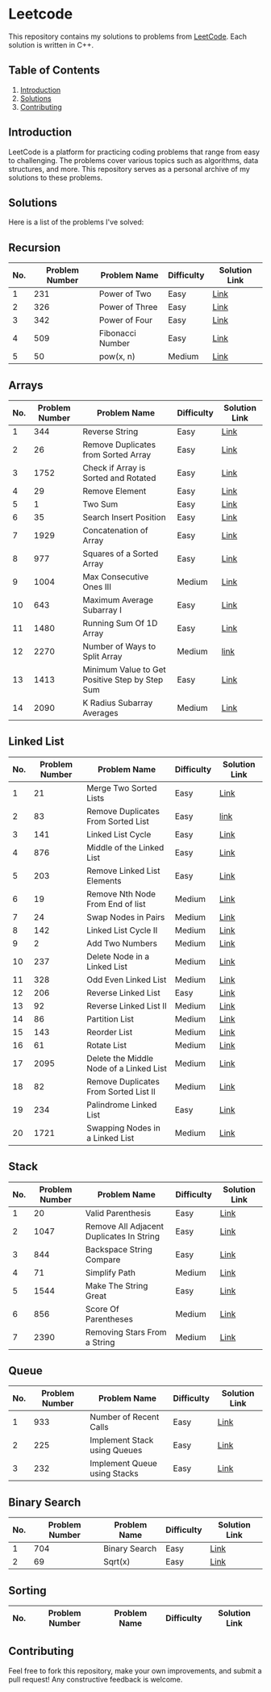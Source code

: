 # Leetcode
This repository contains my solutions to problems from [LeetCode](https://leetcode.com/). Each solution is written in C++.

## Table of Contents

1. [Introduction](#introduction)
2. [Solutions](#solutions)
3. [Contributing](#contributing)

## Introduction

LeetCode is a platform for practicing coding problems that range from easy to challenging. The problems cover various topics such as algorithms, data structures, and more.
This repository serves as a personal archive of my solutions to these problems.

## Solutions

Here is a list of the problems I've solved:

## Recursion

| No.        | Problem Number | Problem Name                                | Difficulty | Solution Link                       |
|------------|----------------|---------------------------------------------|------------|-------------------------------------|
| 1          | 231            | Power of Two                                | Easy       | [Link](https://github.com/Maryam-Amir00/Leetcode/blob/main/Recursion/Power_of_Two.txt)|
| 2          | 326            | Power of Three                              | Easy       | [Link](https://github.com/Maryam-Amir00/Leetcode/blob/main/Recursion/Power_of_Three.txt)|
| 3          | 342            | Power of Four                               | Easy       | [Link](https://github.com/Maryam-Amir00/Leetcode/blob/main/Recursion/Power_of_Four.txt)|
| 4          | 509            | Fibonacci Number                            | Easy       | [Link](https://github.com/Maryam-Amir00/Leetcode/blob/main/Recursion/Fibonacci_Number.txt)|
| 5          | 50             | pow(x, n)                                   | Medium     | [Link](https://github.com/Maryam-Amir00/Leetcode/blob/main/Recursion/pow(x%2Cn).txt)|


## Arrays

| No.        | Problem Number | Problem Name                                             | Difficulty | Solution Link                       |
|------------|----------------|----------------------------------------------------------|------------|-------------------------------------|
| 1          | 344            | Reverse String                                           | Easy       | [Link](https://github.com/Maryam-Amir00/Leetcode/blob/main/Arrays/Reverse_String.txt)|
| 2          | 26             | Remove Duplicates from Sorted Array                      | Easy       | [Link](https://github.com/Maryam-Amir00/Leetcode/blob/main/Arrays/Remove-duplicates-from-sorted-Array.txt)|
| 3          | 1752           | Check if Array is Sorted and Rotated                     | Easy       | [Link](https://github.com/Maryam-Amir00/Leetcode/blob/main/Arrays/Check-if-Array-is-Sorted-and-Rotated.txt)|
| 4          | 29             | Remove Element                                           | Easy       | [Link](https://github.com/Maryam-Amir00/Leetcode/blob/main/Arrays/Remove-Element)|
| 5          | 1              | Two Sum                                                  | Easy       | [Link](https://github.com/Maryam-Amir00/Leetcode/blob/main/Arrays/Two_Sum)|
| 6          | 35             | Search Insert Position                                   | Easy       | [Link](https://github.com/Maryam-Amir00/Leetcode/blob/main/Arrays/Search_Insert_Position)|
| 7          | 1929           | Concatenation of Array                                   | Easy       | [Link](https://github.com/Maryam-Amir00/Leetcode/blob/main/Arrays/Concatenation_of_Array)|
| 8          | 977            | Squares of a Sorted Array                                | Easy       | [Link](https://github.com/Maryam-Amir00/Leetcode/blob/main/Arrays/Squares_of_a_Sorted_Array)|
| 9          | 1004           | Max Consecutive Ones III                                 | Medium     | [Link](https://github.com/Maryam-Amir00/Leetcode/blob/main/Arrays/Max_Consecutive_Ones_%7C%7C%7C)|
| 10         | 643            | Maximum Average Subarray I                               | Easy       | [Link](https://github.com/Maryam-Amir00/Leetcode/blob/main/Arrays/Maximum_Average_Subarray_I)|
| 11         | 1480           | Running Sum Of 1D Array                                  | Easy       | [Link](https://github.com/Maryam-Amir00/Leetcode/blob/main/Arrays/Running_Sum_of_1D_Array)|
| 12         | 2270           | Number of Ways to Split Array                            | Medium     | [link](https://github.com/Maryam-Amir00/Leetcode/blob/main/Arrays/Number_of_Ways_To_Split_Array)|
| 13         | 1413           | Minimum Value to Get Positive Step by Step Sum    | Easy       | [Link](https://github.com/Maryam-Amir00/Leetcode/blob/main/Arrays/Minimum_Value_To_Get_Positive_Step_by_Step_Sum)|
| 14         | 2090           | K Radius Subarray Averages                               | Medium     | [Link](https://github.com/Maryam-Amir00/Leetcode/blob/main/Arrays/K_Radius_Subarray_Averages)|

## Linked List

| No.        | Problem Number | Problem Name                                             | Difficulty | Solution Link                       |
|------------|----------------|----------------------------------------------------------|------------|-------------------------------------|
| 1          | 21             | Merge Two Sorted Lists                                   | Easy       | [Link](https://github.com/Maryam-Amir00/Leetcode/blob/main/Linked_List/Merge_Two_Sorted_Lists)|
| 2          | 83             | Remove Duplicates From Sorted List                       | Easy       | [link](https://github.com/Maryam-Amir00/Leetcode/blob/main/Linked_List/Remove_Duplicates_From_Sorted_List)|
| 3          | 141            | Linked List Cycle                                        | Easy       | [Link](https://github.com/Maryam-Amir00/Leetcode/blob/main/Linked_List/Linked_List_Cycle)|
| 4          | 876            | Middle of the Linked List                                | Easy       | [Link](https://github.com/Maryam-Amir00/Leetcode/blob/main/Linked_List/Middle_of_The_Linked_List)|
| 5          | 203            | Remove Linked List Elements                              | Easy       | [Link](https://github.com/Maryam-Amir00/Leetcode/blob/main/Linked_List/Remove_Linked_List_Elements)|
| 6          | 19             | Remove Nth Node From End of list                         | Medium     | [Link](https://github.com/Maryam-Amir00/Leetcode/blob/main/Linked_List/Remove_Nth_Node_From_End_of_list)|
| 7          | 24             | Swap Nodes in Pairs                                      | Medium     | [Link](https://github.com/Maryam-Amir00/Leetcode/blob/main/Linked_List/Swap_Nodes_in_Pairs)|
| 8          | 142            | Linked List Cycle II                                     | Medium     | [Link](https://github.com/Maryam-Amir00/Leetcode/blob/main/Linked_List/Linked_List_Cycle_2)|
| 9          | 2              | Add Two Numbers                                          | Medium     | [Link](https://github.com/Maryam-Amir00/Leetcode/blob/main/Linked_List/Add_Two_Numbers)|
| 10         | 237            | Delete Node in a Linked List                             | Medium     | [Link](https://github.com/Maryam-Amir00/Leetcode/blob/main/Linked_List/Delete_Node_in_a_Linked_list)|
| 11         | 328            | Odd Even Linked List                                     | Medium     | [Link](https://github.com/Maryam-Amir00/Leetcode/blob/main/Linked_List/Odd_Even_Linked_List)|
| 12         | 206            | Reverse Linked List                                      | Easy       | [Link](https://github.com/Maryam-Amir00/Leetcode/blob/main/Linked_List/Reverse_Linked_List)|
| 13         | 92             | Reverse Linked List II                                   | Medium     | [Link](https://github.com/Maryam-Amir00/Leetcode/blob/main/Linked_List/Reverse_Linked_List_II)|
| 14         | 86             | Partition List                                           | Medium     | [Link](https://github.com/Maryam-Amir00/Leetcode/blob/main/Linked_List/Partition_List)|
| 15         | 143            | Reorder List                                             | Medium     | [Link](https://github.com/Maryam-Amir00/Leetcode/blob/main/Linked_List/Reorder_List)|
| 16         | 61             | Rotate List                                              | Medium     | [Link](https://github.com/Maryam-Amir00/Leetcode/blob/main/Linked_List/Rotate_List)|
| 17         | 2095           | Delete the Middle Node of a Linked List                  | Medium     | [Link](https://github.com/Maryam-Amir00/Leetcode/blob/main/Linked_List/Delete_The_Middle_Node_of_a_Linked_List)|
| 18         | 82             | Remove Duplicates From Sorted List II                    | Medium     | [Link](https://github.com/Maryam-Amir00/Leetcode/blob/main/Linked_List/Remove_Duplicates_From_Sorted_Linked_List_2)|
| 19         | 234            | Palindrome Linked List                                   | Easy       | [Link](https://github.com/Maryam-Amir00/Leetcode/blob/main/Linked_List/Palindrome_Linked_List)|
| 20         | 1721           | Swapping Nodes in a Linked List                          | Medium     | [Link](https://github.com/Maryam-Amir00/Leetcode/blob/main/Linked_List/Swapping_Nodes_in_a_Linked_List)|

## Stack

| No.        | Problem Number | Problem Name                                             | Difficulty | Solution Link                       |
|------------|----------------|----------------------------------------------------------|------------|-------------------------------------|
| 1          | 20             | Valid Parenthesis                                        | Easy       | [Link](https://github.com/Maryam-Amir00/Leetcode/blob/main/Stack/Valid_Parenthesis)|
| 2          | 1047           | Remove All Adjacent Duplicates In String                 | Easy       | [Link](https://github.com/Maryam-Amir00/Leetcode/blob/main/Stack/Remove_All_Adjacent_Duplicates_in_a_String)|
| 3          | 844            | Backspace String Compare                                 | Easy       | [Link](https://github.com/Maryam-Amir00/Leetcode/blob/main/Stack/Backspace_String_Compare)|
| 4          | 71             | Simplify Path                                            | Medium     | [Link](https://github.com/Maryam-Amir00/Leetcode/blob/main/Stack/Simplify_Path)|
| 5          | 1544           | Make The String Great                                    | Easy       | [Link](https://github.com/Maryam-Amir00/Leetcode/blob/main/Stack/Make_The_String_Great)|
| 6          | 856            | Score Of Parentheses                                     | Medium     | [Link](https://github.com/Maryam-Amir00/Leetcode/blob/main/Stack/Score_Of_Parenthesis)|
| 7          | 2390           | Removing Stars From a String                             | Medium     | [Link](https://github.com/Maryam-Amir00/Leetcode/blob/main/Stack/Removing_Stars_From_a_string)|

## Queue

| No.        | Problem Number | Problem Name                                | Difficulty | Solution Link                       |
|------------|----------------|---------------------------------------------|------------|-------------------------------------|
| 1          | 933            | Number of Recent Calls                      | Easy       | [Link](https://github.com/Maryam-Amir00/Leetcode/blob/main/Queue/Number_Of_Recent_Calls)                            |
| 2          | 225            | Implement Stack using Queues                | Easy       | [Link](https://github.com/Maryam-Amir00/Leetcode/blob/main/Queue/Implement_Stack_Using_Queues)|
| 3          | 232            | Implement Queue using Stacks                | Easy       | [Link](https://github.com/Maryam-Amir00/Leetcode/blob/main/Queue/Implement_Queue_Using_Stacks)|


## Binary Search

| No.        | Problem Number | Problem Name                                | Difficulty | Solution Link                       |
|------------|----------------|---------------------------------------------|------------|-------------------------------------|
| 1          | 704            | Binary Search                               | Easy       | [Link](https://github.com/Maryam-Amir00/Leetcode/blob/main/Binary_Search/Binary_Search)|
| 2          | 69             | Sqrt(x)                                     | Easy       | [Link](https://github.com/Maryam-Amir00/Leetcode/blob/main/Binary_Search/sqrt(x))|


## Sorting

| No.        | Problem Number | Problem Name                                | Difficulty | Solution Link                       |
|------------|----------------|---------------------------------------------|------------|-------------------------------------|


## Contributing

Feel free to fork this repository, make your own improvements, and submit a pull request! Any constructive feedback is welcome.
